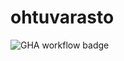 # ohtuvarasto
![GHA workflow badge](https://github.com/nuuttikuosa/ohtuvarasto/workflows/CI/badge.svg)
